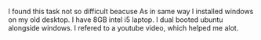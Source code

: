 I found this task not so difficult beacuse As in same way I installed windows on my old desktop. I have 8GB intel i5 laptop. I dual booted ubuntu alongside windows. I refered to a youtube video, which helped me alot.
